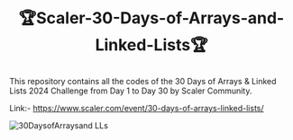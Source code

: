# <p align="center">🏆Scaler-30-Days-of-Arrays-and-Linked-Lists🏆</p>

This repository contains all the codes of the 30 Days of Arrays & Linked Lists 2024 Challenge from Day 1 to Day 30 by Scaler Community.

Link:- https://www.scaler.com/event/30-days-of-arrays-linked-lists/

![30DaysofArraysand LLs](https://github.com/Rakesh9100/Scaler-30-Days-of-Arrays-and-Linked-Lists/assets/73993775/c14e288d-0f52-489b-a136-46230f94f496)
